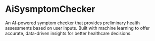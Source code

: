 # AiSysmptomChecker
An AI-powered symptom checker that provides preliminary health assessments based on user inputs. Built with machine learning to offer accurate, data-driven insights for better healthcare decisions.
